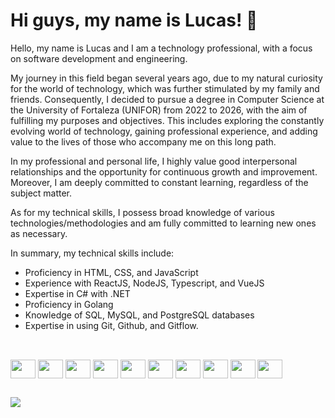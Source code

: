# Hi guys, my name is Lucas! 👋

Hello, my name is Lucas and I am a technology professional, with a focus on software development and engineering.

My journey in this field began several years ago, due to my natural curiosity for the world of technology, which was further stimulated by my family and friends. Consequently, I decided to pursue a degree in Computer Science at the University of Fortaleza (UNIFOR) from 2022 to 2026, with the aim of fulfilling my purposes and objectives. This includes exploring the constantly evolving world of technology, gaining professional experience, and adding value to the lives of those who accompany me on this long path.

In my professional and personal life, I highly value good interpersonal relationships and the opportunity for continuous growth and improvement. Moreover, I am deeply committed to constant learning, regardless of the subject matter.

As for my technical skills, I possess broad knowledge of various technologies/methodologies and am fully committed to learning new ones as necessary.

In summary, my technical skills include:

- Proficiency in HTML, CSS, and JavaScript
- Experience with ReactJS, NodeJS, Typescript, and VueJS
- Expertise in C# with .NET
- Proficiency in Golang
- Knowledge of SQL, MySQL, and PostgreSQL databases
- Expertise in using Git, Github, and Gitflow.


##

<div style="display: inline_block"><br>
  <img align="center"  height="30" width="40" src="https://cdn.jsdelivr.net/gh/devicons/devicon/icons/javascript/javascript-plain.svg">
  <img align="center"  height="30" width="40" src="https://cdn.jsdelivr.net/gh/devicons/devicon/icons/react/react-original.svg">
  <img align="center"  height="30" width="40" src="https://cdn.jsdelivr.net/gh/devicons/devicon/icons/csharp/csharp-original.svg">
  <img align="center"  height="30" width="40" src="https://cdn.jsdelivr.net/gh/devicons/devicon/icons/git/git-original.svg" />
  <img align="center"  height="30" width="40" src="https://cdn.jsdelivr.net/gh/devicons/devicon/icons/java/java-original-wordmark.svg" />
  <img align="center"  height="30" width="40" src="https://cdn.jsdelivr.net/gh/devicons/devicon/icons/nodejs/nodejs-plain.svg" />
  <img align="center"  height="30" width="40" src="https://cdn.jsdelivr.net/gh/devicons/devicon/icons/postgresql/postgresql-original-wordmark.svg" />
  <img align="center"  height="30" width="40" src="https://cdn.jsdelivr.net/gh/devicons/devicon/icons/vuejs/vuejs-original.svg" />
  <img align="center"  height="30" width="40" src="https://cdn.jsdelivr.net/gh/devicons/devicon/icons/go/go-original.svg" />
  <img align="center"  height="30" width="40" src="https://cdn.jsdelivr.net/gh/devicons/devicon/icons/mongodb/mongodb-plain-wordmark.svg" />
</div>

##

<div>
  <a href="https://www.linkedin.com/in/lucascafe/" target="_blank"><img src="https://img.shields.io/badge/-LinkedIn-%230077B5?style=for-the-badge&logo=linkedin&logoColor=white" target="_blank"></a> 
</div>
